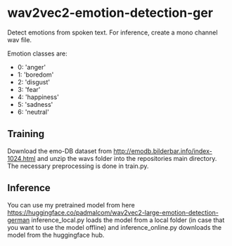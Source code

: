 # wav2vec2-emotion-detection-ger
Detect emotions from spoken text. For inference, create a mono channel wav file.

Emotion classes are:
  - 0: 'anger'
  - 1: 'boredom'
  - 2: 'disgust'
  - 3: 'fear'
  - 4: 'happiness'
  - 5: 'sadness'
  - 6: 'neutral'

## Training
Download the emo-DB dataset from http://emodb.bilderbar.info/index-1024.html and unzip the wavs folder into the repositories main directory.
The necessary preprocessing is done in train.py.

## Inference
You can use my pretrained model from here https://huggingface.co/padmalcom/wav2vec2-large-emotion-detection-german
inference_local.py loads the model from a local folder (in case that you want to use the model offline) and inference_online.py downloads
the model from the huggingface hub.
